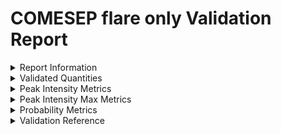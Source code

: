 # COMESEP flare only Validation Report

<style>
    .red {
            background-color: #fad5d2;
        }
    .green {
           background-color: #89d99e;
        }
</style>
<details>
<summary>Report Information</summary>

Date of Report: 2023-10-24t10:10:16<br>Report generated by sep-validation > validation.py<br>This code may be publicly accessed at: [https://github.com/ktindiana/sphinxval](https://github.com/ktindiana/sphinxval)
</details>
<details>
<summary>Validated Quantities</summary>

This model was validated for the following quantities. If the model does not make predictions for any of these quantities, they will not be included in the report.

* Peak Intensity
* Peak Intensity Max
* Probability
</details>
<details>
<summary>Peak Intensity Metrics</summary>

<blockquote>

<details>
<summary>> 10 MeV</summary>

<blockquote>

<details>
<summary>Thresholds Applied</summary>

* Energy Channel: > 10 MeV
* Observations Threshold: 10 pfu
* Predictions Threshold: 10 pfu
</details>
<details>
<summary>Validation Info</summary>

Instruments and SEP events used in validation<br>n = 24<br>...

| Observatory             | Prediction Window Start   | Prediction Window End   |   Observations |   Predictions |
|:------------------------|:--------------------------|:------------------------|---------------:|--------------:|
| GOES-13                 | 2011-03-07 20:22:00       | 2011-03-09 20:12:00     |        48.362  |       29.5121 |
| GOES-13                 | 2011-06-07 06:51:00       | 2011-06-09 06:41:00     |        46.639  |       17.378  |
| GOES-13                 | 2011-08-04 04:07:00       | 2011-08-06 03:57:00     |        69.315  |       75.8578 |
| GOES-13                 | 2011-08-09 08:15:00       | 2011-08-11 08:05:00     |        24.754  |     1047.13   |
| GOES-13                 | 2012-01-23 04:09:00       | 2012-01-25 03:59:00     |      3195.2    |       75.8578 |
| GOES-13                 | 2012-01-27 18:47:00       | 2012-01-29 18:37:00     |       760.37   |      104.713  |
| GOES-13                 | 2012-03-07 00:34:00       | 2012-03-09 00:24:00     |      1690.5    |     1047.13   |
| GOES-13                 | 2012-03-13 17:51:00       | 2012-03-15 17:41:00     |       468.77   |       75.8578 |
| GOES-13                 | 2012-05-17 01:57:00       | 2012-05-19 01:47:00     |       255.44   |       29.5121 |
| GOES-13,GOES-13         | 2012-07-06 23:18:00       | 2012-07-08 23:08:00     |        25.241  |       75.8578 |
| GOES-13                 | 2012-07-12 16:59:00       | 2012-07-14 16:49:00     |        83.893  |       75.8578 |
| GOES-13                 | 2013-04-11 07:26:00       | 2013-04-13 07:16:00     |       113.55   |       75.8578 |
| GOES-15                 | 2013-05-22 13:48:00       | 2013-05-24 13:38:00     |      1413      |       29.5121 |
| GOES-13,GOES-13         | 2014-01-07 18:42:00       | 2014-01-09 18:32:00     |       750.4    |       75.8578 |
| GOES-13                 | 2014-02-25 00:59:00       | 2014-02-27 00:49:00     |        22.942  |      104.713  |
| GOES-13                 | 2014-04-18 13:13:00       | 2014-04-20 13:03:00     |        38.52   |       75.8578 |
| GOES-13,GOES-13         | 2014-09-10 17:55:00       | 2014-09-12 17:45:00     |        26.213  |      104.713  |
| GOES-13                 | 2017-07-14 02:19:00       | 2017-07-16 02:09:00     |        11.339  |       17.378  |
| GOES-13,GOES-13,GOES-13 | 2017-09-04 20:43:00       | 2017-09-06 20:33:00     |        96.978  |       29.5121 |
| GOES-13                 | 2017-09-10 16:16:00       | 2017-09-12 16:06:00     |      1031.1    |     1047.13   |
| GOES-16                 | 2021-10-28 15:45:00       | 2021-10-30 15:35:00     |        21.6428 |       75.8578 |
| GOES-16                 | 2022-01-20 06:11:00       | 2022-01-22 06:01:00     |        22.6788 |       29.5121 |
| GOES-16                 | 2022-03-28 11:39:00       | 2022-03-30 11:29:00     |        18.6834 |       29.5121 |
| GOES-16                 | 2022-04-02 14:05:00       | 2022-04-04 13:55:00     |        32.1827 |       29.5121 |
</details>
<details>
<summary>Metrics</summary>

Metrics for $log_{10}$(model) - $log_{10}$(Observations).<br>Positive values indicate model overprediction.<br>Negative values indicate model underprediction.<br>r_lin and r_log indicate the pearson's correlation coefficient calculated using values or $log_{10}$(values), respectively.
|                                            Metric|                       Value                      |
|:------------------------------------------------:|:------------------------------------------------:|
|                           Linear Regression Slope|                       0.11                       |
|                     Linear Regression y-intercept|                      133.72                      |
|          Pearson Correlation Coefficient (Linear)|                       0.26                       |
|             Pearson Correlation Coefficient (Log)|                       0.33                       |
|         Spearman Correlation Coefficient (Linear)|                                                  |
|            Spearman Correlation Coefficient (Log)|                                                  |
|                                   Mean Error (ME)|                      -245.34                     |
|                               Median Error (MedE)|                       -5.35                      |
|                              Mean Log Error (MLE)|                       -0.16                      |
|                          Median Log Error (MedLE)|                       -0.04                      |
|                         Mean Absolute Error (MAE)|                      359.60                      |
|                     Median Absolute Error (MedAE)|                       52.42                      |
|                    Mean Absolute Log Error (MALE)|                       0.55                       |
|                Median Absolute Log Error (MedALE)|                       0.45                       |
|             Mean Absolute Percentage Error (MAPE)|                       2.62                       |
|                               Mean Accuracy Ratio|                                                  |
|                     Root Mean Square Error (RMSE)|                      769.78                      |
|                Root Mean Square Log Error (RMSLE)|                       0.75                       |
|                  Median Symmetric Accuracy (MdSA)|                                                  |
|

</details>
<details>
<summary>Plot: Correlation</summary>

![](C:/Users/lstegema/OneDrive - NASA/Documents/sphinx/code/sphinxval/output/plots/Correlation_peak_intensity_COMESEP flare only_min.10.0.max.-1.0.units.MeV_threshold_10.pdf)

</details>
</blockquote>
</details>

</blockquote>
</details>

<details>
<summary>Peak Intensity Max Metrics</summary>

<blockquote>

<details>
<summary>> 10 MeV</summary>

<blockquote>

<details>
<summary>Thresholds Applied</summary>

* Energy Channel: > 10 MeV
* Observations Threshold: 10 pfu
* Predictions Threshold: 10 pfu
</details>
<details>
<summary>Validation Info</summary>

Instruments and SEP events used in validation<br>n = 24<br>...

| Observatory             | Prediction Window Start   | Prediction Window End   |   Observed SEP Peak Intensity Max (Max Flux) |   Predicted SEP Peak Intensity Max (Max Flux) |
|:------------------------|:--------------------------|:------------------------|---------------------------------------------:|----------------------------------------------:|
| GOES-13                 | 2011-03-07 20:22:00       | 2011-03-09 20:12:00     |                                      50.386  |                                       29.5121 |
| GOES-13                 | 2011-06-07 06:51:00       | 2011-06-09 06:41:00     |                                      72.866  |                                       17.378  |
| GOES-13                 | 2011-08-04 04:07:00       | 2011-08-06 03:57:00     |                                      96.379  |                                       75.8578 |
| GOES-13                 | 2011-08-09 08:15:00       | 2011-08-11 08:05:00     |                                      26.919  |                                     1047.13   |
| GOES-13                 | 2012-01-23 04:09:00       | 2012-01-25 03:59:00     |                                    6314.1    |                                       75.8578 |
| GOES-13                 | 2012-01-27 18:47:00       | 2012-01-29 18:37:00     |                                     795.55   |                                      104.713  |
| GOES-13                 | 2012-03-07 00:34:00       | 2012-03-09 00:24:00     |                                    6529.8    |                                     1047.13   |
| GOES-13                 | 2012-03-13 17:51:00       | 2012-03-15 17:41:00     |                                     468.77   |                                       75.8578 |
| GOES-13                 | 2012-05-17 01:57:00       | 2012-05-19 01:47:00     |                                     255.44   |                                       29.5121 |
| GOES-13,GOES-13         | 2012-07-06 23:18:00       | 2012-07-08 23:08:00     |                                      25.241  |                                       75.8578 |
| GOES-13                 | 2012-07-12 16:59:00       | 2012-07-14 16:49:00     |                                      96.08   |                                       75.8578 |
| GOES-13                 | 2013-04-11 07:26:00       | 2013-04-13 07:16:00     |                                     113.55   |                                       75.8578 |
| GOES-15                 | 2013-05-22 13:48:00       | 2013-05-24 13:38:00     |                                    1655.4    |                                       29.5121 |
| GOES-13,GOES-13         | 2014-01-07 18:42:00       | 2014-01-09 18:32:00     |                                    1026.1    |                                       75.8578 |
| GOES-13                 | 2014-02-25 00:59:00       | 2014-02-27 00:49:00     |                                     102.64   |                                      104.713  |
| GOES-13                 | 2014-04-18 13:13:00       | 2014-04-20 13:03:00     |                                      58.47   |                                       75.8578 |
| GOES-13,GOES-13         | 2014-09-10 17:55:00       | 2014-09-12 17:45:00     |                                     126.09   |                                      104.713  |
| GOES-13                 | 2017-07-14 02:19:00       | 2017-07-16 02:09:00     |                                      22.374  |                                       17.378  |
| GOES-13,GOES-13,GOES-13 | 2017-09-04 20:43:00       | 2017-09-06 20:33:00     |                                     210.19   |                                       29.5121 |
| GOES-13                 | 2017-09-10 16:16:00       | 2017-09-12 16:06:00     |                                    1493.5    |                                     1047.13   |
| GOES-16                 | 2021-10-28 15:45:00       | 2021-10-30 15:35:00     |                                      28.9508 |                                       75.8578 |
| GOES-16                 | 2022-01-20 06:11:00       | 2022-01-22 06:01:00     |                                      22.6788 |                                       29.5121 |
| GOES-16                 | 2022-03-28 11:39:00       | 2022-03-30 11:29:00     |                                      18.6834 |                                       29.5121 |
| GOES-16                 | 2022-04-02 14:05:00       | 2022-04-04 13:55:00     |                                      32.1827 |                                       29.5121 |
</details>
<details>
<summary>Metrics</summary>

Metrics for $log_{10}$(model) - $log_{10}$(Observations).<br>Positive values indicate model overprediction.<br>Negative values indicate model underprediction.<br>r_lin and r_log indicate the pearson's correlation coefficient calculated using values or $log_{10}$(values), respectively.
|                                            Metric|                       Value                      |
|:------------------------------------------------:|:------------------------------------------------:|
|                           Linear Regression Slope|                       0.08                       |
|                     Linear Regression y-intercept|                      119.62                      |
|          Pearson Correlation Coefficient (Linear)|                       0.41                       |
|             Pearson Correlation Coefficient (Log)|                       0.39                       |
|         Spearman Correlation Coefficient (Linear)|                                                  |
|            Spearman Correlation Coefficient (Log)|                                                  |
|                                   Mean Error (ME)|                      -635.95                     |
|                               Median Error (MedE)|                      -21.13                      |
|                              Mean Log Error (MLE)|                       -0.32                      |
|                          Median Log Error (MedLE)|                       -0.13                      |
|                         Mean Absolute Error (MAE)|                      732.19                      |
|                     Median Absolute Error (MedAE)|                       48.76                      |
|                    Mean Absolute Log Error (MALE)|                       0.57                       |
|                Median Absolute Log Error (MedALE)|                       0.33                       |
|             Mean Absolute Percentage Error (MAPE)|                       2.19                       |
|                               Mean Accuracy Ratio|                                                  |
|                     Root Mean Square Error (RMSE)|                    1.7617e+03                    |
|                Root Mean Square Log Error (RMSLE)|                       0.80                       |
|                  Median Symmetric Accuracy (MdSA)|                                                  |
|

</details>
<details>
<summary>Plot: Correlation</summary>

![](C:/Users/lstegema/OneDrive - NASA/Documents/sphinx/code/sphinxval/output/plots/Correlation_peak_intensity_max_COMESEP flare only_min.10.0.max.-1.0.units.MeV_threshold_10.pdf)

</details>
</blockquote>
</details>

</blockquote>
</details>

<details>
<summary>Probability Metrics</summary>

<blockquote>

<details>
<summary>> 10 MeV</summary>

<blockquote>

<details>
<summary>Thresholds Applied</summary>

* Energy Channel: > 10 MeV
* Observations Threshold: 10 pfu
* Predictions Threshold: 10 pfu
</details>
<details>
<summary>Validation Info</summary>

Instruments and SEP events used in validation<br>n = 49<br>...

| Observatory             | Prediction Window Start   | Prediction Window End   |   Observations |   Predictions |
|:------------------------|:--------------------------|:------------------------|---------------:|--------------:|
| GOES-13                 | 2011-03-07 20:22:00       | 2011-03-09 20:12:00     |              1 |         0.102 |
| GOES-13                 | 2011-05-09 21:09:00       | 2011-05-11 20:59:00     |              0 |         0     |
| GOES-13                 | 2011-06-07 06:51:00       | 2011-06-09 06:41:00     |              1 |         0.102 |
| GOES-13                 | 2011-08-04 04:07:00       | 2011-08-06 03:57:00     |              1 |         0.5   |
| GOES-13                 | 2011-08-09 08:15:00       | 2011-08-11 08:05:00     |              1 |         1     |
| GOES-13                 | 2012-01-23 04:09:00       | 2012-01-25 03:59:00     |              1 |         0.304 |
| GOES-13                 | 2012-01-27 18:47:00       | 2012-01-29 18:37:00     |              1 |         0.583 |
| GOES-13,GOES-13         | 2012-03-04 11:02:00       | 2012-03-06 10:52:00     |              0 |         0.014 |
| GOES-13                 | 2012-03-05 04:15:00       | 2012-03-07 04:05:00     |              0 |         0.091 |
| GOES-13                 | 2012-03-07 00:34:00       | 2012-03-09 00:24:00     |              1 |         0.75  |
| GOES-13                 | 2012-03-13 17:51:00       | 2012-03-15 17:41:00     |              1 |         0.5   |
| GOES-13                 | 2012-05-17 01:57:00       | 2012-05-19 01:47:00     |              1 |         0.417 |
| GOES-13,GOES-13         | 2012-06-13 13:27:00       | 2012-06-15 13:17:00     |              0 |         0.055 |
| GOES-13                 | 2012-06-29 09:30:00       | 2012-07-01 09:20:00     |              0 |         0.014 |
| GOES-13,GOES-13         | 2012-07-06 23:18:00       | 2012-07-08 23:08:00     |              1 |         0.478 |
| GOES-13                 | 2012-07-12 16:59:00       | 2012-07-14 16:49:00     |              1 |         0.6   |
| GOES-13                 | 2012-09-28 00:07:00       | 2012-09-29 23:57:00     |              1 |         0     |
| GOES-13                 | 2013-04-11 07:26:00       | 2013-04-13 07:16:00     |              1 |         0.22  |
| GOES-15                 | 2013-05-22 13:48:00       | 2013-05-24 13:38:00     |              1 |         0.417 |
| GOES-15                 | 2013-06-07 22:59:00       | 2013-06-09 22:49:00     |              0 |         0.417 |
| GOES-13,GOES-13         | 2013-06-28 02:09:00       | 2013-06-30 01:59:00     |              0 |         0     |
| GOES-13                 | 2013-09-29 23:49:00       | 2013-10-01 23:39:00     |              1 |         0     |
| GOES-13,GOES-13         | 2014-01-07 18:42:00       | 2014-01-09 18:32:00     |              1 |         0.6   |
| GOES-13                 | 2014-02-25 00:59:00       | 2014-02-27 00:49:00     |              1 |         0.429 |
| GOES-13                 | 2014-04-18 13:13:00       | 2014-04-20 13:03:00     |              1 |         0.304 |
| GOES-13                 | 2014-08-01 18:22:00       | 2014-08-03 18:12:00     |              0 |         0.055 |
| GOES-13,GOES-13         | 2014-09-10 17:55:00       | 2014-09-12 17:45:00     |              1 |         0.6   |
| GOES-13                 | 2014-10-24 07:58:00       | 2014-10-26 07:48:00     |              0 |         0.22  |
| GOES-15                 | 2014-11-06 03:56:00       | 2014-11-08 03:46:00     |              0 |         0.172 |
| GOES-15                 | 2014-11-07 17:36:00       | 2014-11-09 17:26:00     |              0 |         0.091 |
| GOES-15                 | 2014-12-17 05:01:00       | 2014-12-19 04:51:00     |              0 |         0.304 |
| GOES-15,GOES-15         | 2014-12-18 22:08:00       | 2014-12-20 21:58:00     |              0 |         0.22  |
| GOES-13                 | 2015-03-10 00:03:00       | 2015-03-11 23:53:00     |              0 |         0.172 |
| GOES-13                 | 2016-07-23 05:26:00       | 2016-07-25 05:16:00     |              0 |         0.2   |
| GOES-13                 | 2017-07-14 02:19:00       | 2017-07-16 02:09:00     |              1 |         0.102 |
| GOES-13,GOES-13,GOES-13 | 2017-09-04 20:43:00       | 2017-09-06 20:33:00     |              1 |         0.22  |
| GOES-13                 | 2017-09-10 16:16:00       | 2017-09-12 16:06:00     |              1 |         1     |
| GOES-16                 | 2021-05-28 23:23:00       | 2021-05-30 23:13:00     |              1 |         0     |
| GOES-16                 | 2021-10-28 15:45:00       | 2021-10-30 15:35:00     |              1 |         0.6   |
| GOES-16                 | 2021-11-01 01:55:00       | 2021-11-03 01:45:00     |              0 |         0.102 |
| GOES-16                 | 2021-11-02 03:01:00       | 2021-11-04 02:51:00     |              0 |         0.055 |
| GOES-16,GOES-16         | 2022-01-18 17:54:00       | 2022-01-20 17:44:00     |              0 |         0.102 |
| GOES-16                 | 2022-01-20 06:11:00       | 2022-01-22 06:01:00     |              1 |         0.417 |
| GOES-16                 | 2022-03-28 11:39:00       | 2022-03-30 11:29:00     |              1 |         0.22  |
| GOES-16                 | 2022-04-02 14:05:00       | 2022-04-04 13:55:00     |              1 |         0.102 |
| GOES-16                 | 2022-04-17 03:44:00       | 2022-04-19 03:34:00     |              0 |         0.429 |
| GOES-16                 | 2022-04-20 04:07:00       | 2022-04-22 03:57:00     |              0 |         0.583 |
| GOES-16                 | 2022-04-29 07:40:00       | 2022-05-01 07:30:00     |              0 |         0.102 |
| GOES-16                 | 2022-05-25 18:34:00       | 2022-05-27 18:24:00     |              0 |         0.102 |
</details>
<details>
<summary>Metrics</summary>

Metrics for $log_{10}$(Model) - $log_{10}$(Observations).<br>Positive values indicate model overprediction.<br>Negative values indicate model underprediction.<br>r_lin and r_log indicate the pearson's correlation coefficient calculated using values or $log_{10}$(values), respectively.
|                                            Metric|                       Value                      |
|:------------------------------------------------:|:------------------------------------------------:|
|                                       Brier Score|                       0.27                       |
|                                 Brier Skill Score|                                                  |
|                    Linear Correlation Coefficient|                                                  |
|                Rank Order Correlation Coefficient|                                                  |
|

</details>
<details>
<summary>Plot: None</summary>

No image files found.

</details>
</blockquote>
</details>

</blockquote>
</details>

<details>
<summary>Validation Reference</summary>

<blockquote>

<details>
<summary>Metrics</summary>


| Name                             | Attribute      | Range         |    Perfect Score |
|:---------------------------------|:---------------|:--------------|-----------------:|
| Percent Correct                  | Accuracy       | 0 to 1        |                1 |
| Bias                             | Bias           | 0 to infinity |                1 |
| Hit Rate                         | Discrimination | 0 to 1        |                1 |
| False Alarm Rate                 | Discrimination | 0 to 1        |                0 |
| Frequency of Misses              | Discrimination | 0 to 1        |                0 |
| Probability of Correct Negatives | Discrimination | 0 to 1        |                1 |
| Frequency of Hits                | Resolution     | 0 to 1        |                1 |
| False Alarm Ratio                | Resolution     | 0 to 1        |                1 |
| Detection Failure Ratio          | Resolution     | 0 to 1        |                0 |
| Frequency of Correct Negatives   | Resolution     | 0 to 1        |                1 |
| Threat Score                     | Accuracy       | 0 to 1        |                1 |
| Odds Ratio                       | Accuracy       | 0 to infinity |              inf |
</details>
<details>
<summary>Skill Scores</summary>


| Name                                                | Attribute   | Range                 |   Perfect Score |
|:----------------------------------------------------|:------------|:----------------------|----------------:|
| True Skill Score                                    | Score       | -1 to 1               |               1 |
| Heidke Skill Score                                  | Score       | -1 to 1               |               1 |
| Odds Ratio Skill Score                              | Score       | -1 to 1               |               1 |
| Relative Operating Characteristic Skill Score (RSS) | RSS         | 0 to 1                |               1 |
| Mean Percentage Error                               | Error       | -infinity to infinity |               0 |
| Mean Absolute Percentage Error                      | Error       | 0 to infinity         |               0 |
</details>
</blockquote>
</details>

